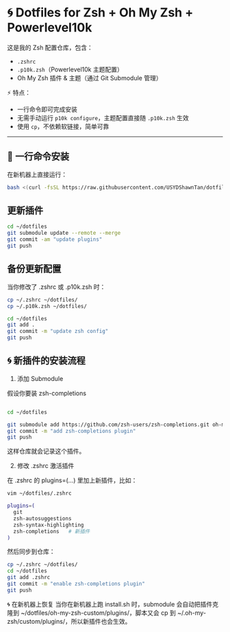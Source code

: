 # 🌀 Dotfiles for Zsh + Oh My Zsh + Powerlevel10k

这是我的 Zsh 配置仓库，包含：

- `.zshrc`
- `.p10k.zsh`（Powerlevel10k 主题配置）
- Oh My Zsh 插件 & 主题（通过 Git Submodule 管理）

⚡ 特点：

- 一行命令即可完成安装
- 无需手动运行 `p10k configure`，主题配置直接随 `.p10k.zsh` 生效
- 使用 `cp`，不依赖软链接，简单可靠

---

## 🚀 一行命令安装

在新机器上直接运行：

```bash
bash <(curl -fsSL https://raw.githubusercontent.com/USYDShawnTan/dotfiles/main/install.sh)
```

## 更新插件

```bash
cd ~/dotfiles
git submodule update --remote --merge
git commit -am "update plugins"
git push
```

## 备份更新配置

当你修改了 .zshrc 或 .p10k.zsh 时：

```bash
cp ~/.zshrc ~/dotfiles/
cp ~/.p10k.zsh ~/dotfiles/

cd ~/dotfiles
git add .
git commit -m "update zsh config"
git push
```

## 🌀 新插件的安装流程

1. 添加 Submodule

假设你要装 zsh-completions

```bash

cd ~/dotfiles

git submodule add https://github.com/zsh-users/zsh-completions.git oh-my-zsh-custom/plugins/zsh-completions
git commit -m "add zsh-completions plugin"
git push
```

这样仓库就会记录这个插件。

2. 修改 .zshrc 激活插件

在 .zshrc 的 plugins=(...) 里加上新插件，比如：

```bash
vim ~/dotfiles/.zshrc
```

```bash
plugins=(
  git
  zsh-autosuggestions
  zsh-syntax-highlighting
  zsh-completions   # 新插件
)
```

然后同步到仓库：

```bash
cp ~/.zshrc ~/dotfiles/
cd ~/dotfiles
git add .zshrc
git commit -m "enable zsh-completions plugin"
git push
```

🌀 在新机器上恢复
当你在新机器上跑 install.sh 时，submodule 会自动把插件克隆到 ~/dotfiles/oh-my-zsh-custom/plugins/，脚本又会 cp 到 ~/.oh-my-zsh/custom/plugins/，所以新插件也会生效。

